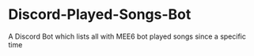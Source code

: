 # Discord-Played-Songs-Bot
A Discord Bot which lists all with MEE6 bot played songs since a specific time
